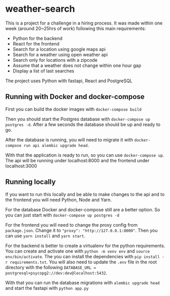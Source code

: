 # weather-search

This is a project for a challenge in a hiring process. It was made within one week (around 20~25hrs of work) following this main requirements:

- Python for the backend
- React for the frontend
- Search for a location using google maps api
- Search for a weather using open weather api
- Search only for locations with a zipcode
- Assume that a weather does not change within one hour gap
- Display a list of last searches

The project uses Python with fastapi, React and PostgreSQL

## Running with Docker and docker-compose

First you can build the docker images with `docker-compose build`

Then you should start the Postgres database with `docker-compose up postgres -d`. After a few seconds the database should be up and ready to go.

After the database is running, you will need to migrate it with `docker-compose run api alembic upgrade head`.

With that the application is ready to run, so you can use `docker-compose up`. The api will be running under localhost:8000 and the frontend under localhost:3000

## Running locally

If you want to run this locally and be able to make changes to the api and to the frontend you will need Python, Node and Yarn.

For the database Docker and docker-compose still are a better option. So you can just start with `docker-compose up postgres -d`

For the frontend you will need to change the proxy config from `package.json`. Change it to `"proxy": "http://127.0.0.1:8000"`. Then you can use `yarn install` and `yarn start`.

For the backend is better to create a virtualenv for the python requirements. You can create and activate one with `python -m venv env` and `source env/bin/activate`. The you can install the dependencies with `pip install -r requirements.txt`. You will also need to update the `.env` file in the root directory with the following `DATABASE_URL = postgresql+psycopg2://dev:dev@localhost:5432`.

With that you can run the database migrations with `alembic upgrade head` and start the fastapi with `python app.py`
